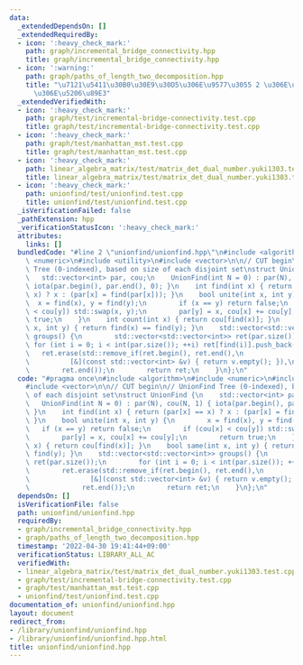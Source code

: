 ```yaml
---
data:
  _extendedDependsOn: []
  _extendedRequiredBy:
  - icon: ':heavy_check_mark:'
    path: graph/incremental_bridge_connectivity.hpp
    title: graph/incremental_bridge_connectivity.hpp
  - icon: ':warning:'
    path: graph/paths_of_length_two_decomposition.hpp
    title: "\u7121\u5411\u30B0\u30E9\u30D5\u306E\u9577\u3055 2 \u306E\u30D1\u30B9\u3078\
      \u306E\u5206\u89E3"
  _extendedVerifiedWith:
  - icon: ':heavy_check_mark:'
    path: graph/test/incremental-bridge-connectivity.test.cpp
    title: graph/test/incremental-bridge-connectivity.test.cpp
  - icon: ':heavy_check_mark:'
    path: graph/test/manhattan_mst.test.cpp
    title: graph/test/manhattan_mst.test.cpp
  - icon: ':heavy_check_mark:'
    path: linear_algebra_matrix/test/matrix_det_dual_number.yuki1303.test.cpp
    title: linear_algebra_matrix/test/matrix_det_dual_number.yuki1303.test.cpp
  - icon: ':heavy_check_mark:'
    path: unionfind/test/unionfind.test.cpp
    title: unionfind/test/unionfind.test.cpp
  _isVerificationFailed: false
  _pathExtension: hpp
  _verificationStatusIcon: ':heavy_check_mark:'
  attributes:
    links: []
  bundledCode: "#line 2 \"unionfind/unionfind.hpp\"\n#include <algorithm>\n#include\
    \ <numeric>\n#include <utility>\n#include <vector>\n\n// CUT begin\n// UnionFind\
    \ Tree (0-indexed), based on size of each disjoint set\nstruct UnionFind {\n \
    \   std::vector<int> par, cou;\n    UnionFind(int N = 0) : par(N), cou(N, 1) {\
    \ iota(par.begin(), par.end(), 0); }\n    int find(int x) { return (par[x] ==\
    \ x) ? x : (par[x] = find(par[x])); }\n    bool unite(int x, int y) {\n      \
    \  x = find(x), y = find(y);\n        if (x == y) return false;\n        if (cou[x]\
    \ < cou[y]) std::swap(x, y);\n        par[y] = x, cou[x] += cou[y];\n        return\
    \ true;\n    }\n    int count(int x) { return cou[find(x)]; }\n    bool same(int\
    \ x, int y) { return find(x) == find(y); }\n    std::vector<std::vector<int>>\
    \ groups() {\n        std::vector<std::vector<int>> ret(par.size());\n       \
    \ for (int i = 0; i < int(par.size()); ++i) ret[find(i)].push_back(i);\n     \
    \   ret.erase(std::remove_if(ret.begin(), ret.end(),\n                       \
    \          [&](const std::vector<int> &v) { return v.empty(); }),\n          \
    \        ret.end());\n        return ret;\n    }\n};\n"
  code: "#pragma once\n#include <algorithm>\n#include <numeric>\n#include <utility>\n\
    #include <vector>\n\n// CUT begin\n// UnionFind Tree (0-indexed), based on size\
    \ of each disjoint set\nstruct UnionFind {\n    std::vector<int> par, cou;\n \
    \   UnionFind(int N = 0) : par(N), cou(N, 1) { iota(par.begin(), par.end(), 0);\
    \ }\n    int find(int x) { return (par[x] == x) ? x : (par[x] = find(par[x]));\
    \ }\n    bool unite(int x, int y) {\n        x = find(x), y = find(y);\n     \
    \   if (x == y) return false;\n        if (cou[x] < cou[y]) std::swap(x, y);\n\
    \        par[y] = x, cou[x] += cou[y];\n        return true;\n    }\n    int count(int\
    \ x) { return cou[find(x)]; }\n    bool same(int x, int y) { return find(x) ==\
    \ find(y); }\n    std::vector<std::vector<int>> groups() {\n        std::vector<std::vector<int>>\
    \ ret(par.size());\n        for (int i = 0; i < int(par.size()); ++i) ret[find(i)].push_back(i);\n\
    \        ret.erase(std::remove_if(ret.begin(), ret.end(),\n                  \
    \               [&](const std::vector<int> &v) { return v.empty(); }),\n     \
    \             ret.end());\n        return ret;\n    }\n};\n"
  dependsOn: []
  isVerificationFile: false
  path: unionfind/unionfind.hpp
  requiredBy:
  - graph/incremental_bridge_connectivity.hpp
  - graph/paths_of_length_two_decomposition.hpp
  timestamp: '2022-04-30 19:41:44+09:00'
  verificationStatus: LIBRARY_ALL_AC
  verifiedWith:
  - linear_algebra_matrix/test/matrix_det_dual_number.yuki1303.test.cpp
  - graph/test/incremental-bridge-connectivity.test.cpp
  - graph/test/manhattan_mst.test.cpp
  - unionfind/test/unionfind.test.cpp
documentation_of: unionfind/unionfind.hpp
layout: document
redirect_from:
- /library/unionfind/unionfind.hpp
- /library/unionfind/unionfind.hpp.html
title: unionfind/unionfind.hpp
---
```


